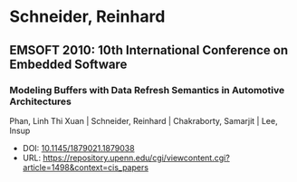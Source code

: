 # Schneider, Reinhard

## EMSOFT 2010: 10th International Conference on Embedded Software

### Modeling Buffers with Data Refresh Semantics in Automotive Architectures
Phan, Linh Thi Xuan | Schneider, Reinhard | Chakraborty, Samarjit | Lee, Insup
* DOI: [10.1145/1879021.1879038](https://doi.org/10.1145/1879021.1879038)
* URL: <https://repository.upenn.edu/cgi/viewcontent.cgi?article=1498&context=cis_papers>

